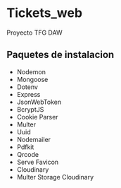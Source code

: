 # Tickets_web
Proyecto TFG DAW

## Paquetes de instalacion ##

- Nodemon 
- Mongoose
- Dotenv 
- Express 
- JsonWebToken
- BcryptJS
- Cookie Parser
- Multer
- Uuid
- Nodemailer
- Pdfkit
- Qrcode
- Serve Favicon
- Cloudinary
- Multer Storage Cloudinary